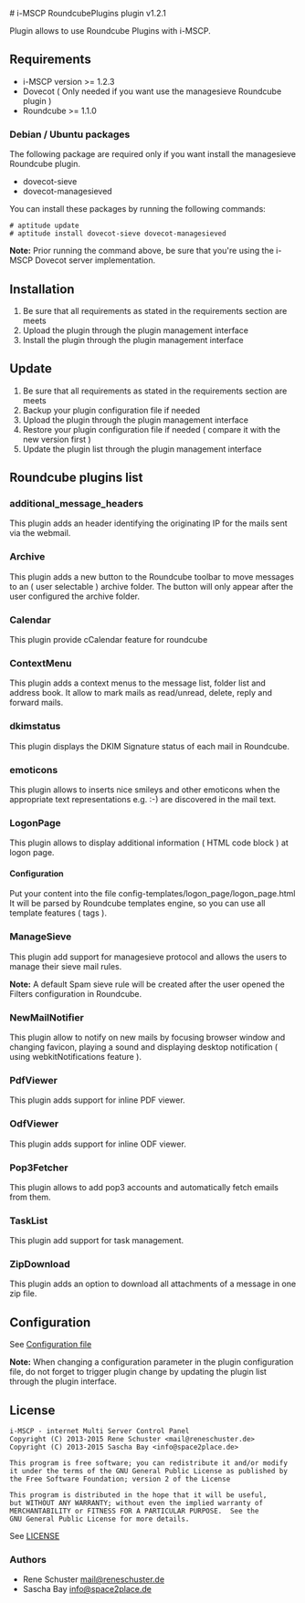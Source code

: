 # i-MSCP RoundcubePlugins plugin v1.2.1

Plugin allows to use Roundcube Plugins with i-MSCP.

## Requirements

* i-MSCP version >= 1.2.3
* Dovecot ( Only needed if you want use the managesieve Roundcube plugin )
* Roundcube >= 1.1.0

### Debian / Ubuntu packages

The following package are required only if you want install the managesieve Roundcube plugin.

* dovecot-sieve
* dovecot-managesieved

You can install these packages by running the following commands:

```
# aptitude update
# aptitude install dovecot-sieve dovecot-managesieved
```

**Note:** Prior running the command above, be sure that you're using the i-MSCP Dovecot server implementation.

## Installation

1. Be sure that all requirements as stated in the requirements section are meets
2. Upload the plugin through the plugin management interface
3. Install the plugin through the plugin management interface

## Update

1. Be sure that all requirements as stated in the requirements section are meets
2. Backup your plugin configuration file if needed
3. Upload the plugin through the plugin management interface
4. Restore your plugin configuration file if needed ( compare it with the new version first )
5. Update the plugin list through the plugin management interface

## Roundcube plugins list

### additional_message_headers

This plugin adds an header identifying the originating IP for the mails sent via the webmail.

### Archive

This plugin adds a new button to the Roundcube toolbar to move messages to an ( user selectable ) archive folder. The
button will only appear after the user configured the archive folder.

### Calendar

This plugin provide cCalendar feature for roundcube

### ContextMenu

This plugin adds a context menus to the message list, folder list and address book. It allow to mark mails as
read/unread, delete, reply and forward mails.

### dkimstatus

This plugin displays the DKIM Signature status of each mail in Roundcube.

### emoticons

This plugin allows to inserts nice smileys and other emoticons when the appropriate text representations e.g. :-) are
discovered in the mail text.

### LogonPage

This plugin allows to display additional information ( HTML code block ) at logon page.

#### Configuration

Put your content into the file config-templates/logon_page/logon_page.html It will be parsed by Roundcube templates
engine, so you can use all template features ( tags ).

### ManageSieve

This plugin add support for  managesieve protocol and allows the users to manage their sieve mail rules.

**Note:** A default Spam sieve rule will be created after the user opened the Filters configuration in Roundcube.


### NewMailNotifier

This plugin allow to notify on new mails by focusing browser window and changing favicon, playing a sound and displaying
desktop notification ( using webkitNotifications feature ).

### PdfViewer

This plugin adds support for inline PDF viewer.

### OdfViewer

This plugin adds support for inline ODF viewer.

### Pop3Fetcher

This plugin allows to add pop3 accounts and automatically fetch emails from them.

### TaskList

This plugin add support for task management.

### ZipDownload

This plugin adds an option to download all attachments of a message in one zip file.

## Configuration

See [Configuration file](../RoundcubePlugins/config.php)

**Note:** When changing a configuration parameter in the plugin configuration file, do not forget to trigger plugin
change by updating the plugin list through the plugin interface.

## License

```
i-MSCP - internet Multi Server Control Panel
Copyright (C) 2013-2015 Rene Schuster <mail@reneschuster.de>
Copyright (C) 2013-2015 Sascha Bay <info@space2place.de>

This program is free software; you can redistribute it and/or modify
it under the terms of the GNU General Public License as published by
the Free Software Foundation; version 2 of the License

This program is distributed in the hope that it will be useful,
but WITHOUT ANY WARRANTY; without even the implied warranty of
MERCHANTABILITY or FITNESS FOR A PARTICULAR PURPOSE.  See the
GNU General Public License for more details.
```

See [LICENSE](LICENSE)

### Authors

* Rene Schuster <mail@reneschuster.de>
* Sascha Bay <info@space2place.de>
